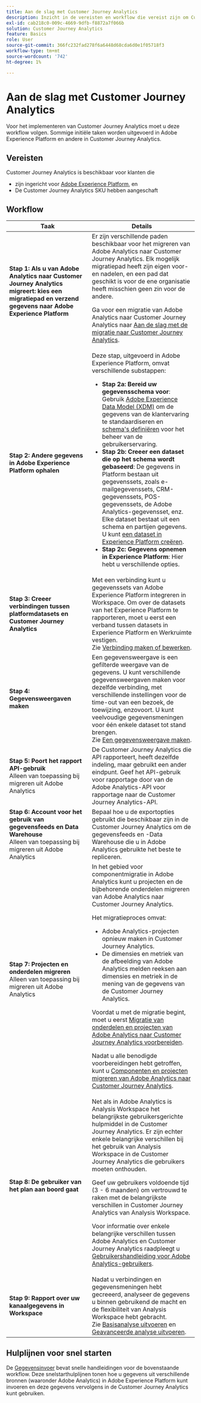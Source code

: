 ```yaml
---
title: Aan de slag met Customer Journey Analytics
description: Inzicht in de vereisten en workflow die vereist zijn om Customer Journey Analytics te implementeren.
exl-id: cab218c0-009c-4669-9dfb-f8872a7f066b
solution: Customer Journey Analytics
feature: Basics
role: User
source-git-commit: 366fc232fad278f6a6448d68cda6d0e1f05718f3
workflow-type: tm+mt
source-wordcount: '742'
ht-degree: 1%

---
```


# Aan de slag met Customer Journey Analytics

Voor het implementeren van Customer Journey Analytics moet u deze workflow volgen. Sommige initiële taken worden uitgevoerd in Adobe Experience Platform en andere in Customer Journey Analytics.

## Vereisten

Customer Journey Analytics is beschikbaar voor klanten die

* zijn ingericht voor [Adobe Experience Platform](https://www.adobe.com/experience-platform.html), en
* De Customer Journey Analytics SKU hebben aangeschaft

## Workflow

| Taak | Details |
| --- | --- |
| **Stap 1: Als u van Adobe Analytics naar Customer Journey Analytics migreert: kies een migratiepad en verzend gegevens naar Adobe Experience Platform** | Er zijn verschillende paden beschikbaar voor het migreren van Adobe Analytics naar Customer Journey Analytics. Elk mogelijk migratiepad heeft zijn eigen voor- en nadelen, en een pad dat geschikt is voor de ene organisatie heeft misschien geen zin voor de andere. <p>Ga voor een migratie van Adobe Analytics naar Customer Journey Analytics naar [Aan de slag met de migratie naar Customer Journey Analytics](/help/getting-started/cja-migration/cja-migration-getstarted.md). <!-- [Utilizing Adobe Analytics report suite data in Customer Journey Analytics](/help/getting-started/aa-vs-cja/aa-data-in-cja.md) --> </p> |
| **Stap 2: Andere gegevens in Adobe Experience Platform ophalen** | Deze stap, uitgevoerd in Adobe Experience Platform, omvat verschillende substappen:<ul><li>**Stap 2a: Bereid uw gegevensschema voor**: Gebruik [Adobe Experience Data Model (XDM)](https://experienceleague.adobe.com/docs/experience-platform/xdm/home.html?lang=nl) om de gegevens van de klantervaring te standaardiseren en [schema&#39;s definiëren](https://experienceleague.adobe.com/docs/experience-platform/xdm/tutorials/create-schema-ui.html) voor het beheer van de gebruikerservaring.</li><li>**Stap 2b: Creeer een dataset die op het schema wordt gebaseerd**: De gegevens in Platform bestaan uit gegevenssets, zoals e-mailgegevenssets, CRM-gegevenssets, POS-gegevenssets, de Adobe Analytics-gegevensset, enz. Elke dataset bestaat uit een schema en partijen gegevens. U kunt [een dataset in Experience Platform creëren](https://experienceleague.adobe.com/docs/platform-learn/getting-started-for-data-architects-and-data-engineers/create-datasets.html).</li><li>**Stap 2c: Gegevens opnemen in Experience Platform**: Hier hebt u verschillende opties.</li></ul> |
| **Stap 3: Creeer verbindingen tussen platformdatasets en Customer Journey Analytics** | Met een verbinding kunt u gegevenssets van Adobe Experience Platform integreren in Workspace. Om over de datasets van het Experience Platform te rapporteren, moet u eerst een verband tussen datasets in Experience Platform en Werkruimte vestigen.<br>Zie [Verbinding maken of bewerken](/help/connections/create-connection.md). |
| **Stap 4: Gegevensweergaven maken** | Een gegevensweergave is een gefilterde weergave van de gegevens. U kunt verschillende gegevensweergaven maken voor dezelfde verbinding, met verschillende instellingen voor de time-out van een bezoek, de toewijzing, enzovoort. U kunt veelvoudige gegevensmeningen voor één enkele dataset tot stand brengen.<br>Zie [Een gegevensweergave maken](/help/data-views/create-dataview.md). |
| **Stap 5: Poort het rapport API-gebruik**</br> Alleen van toepassing bij migreren uit Adobe Analytics | De Customer Journey Analytics die API rapporteert, heeft dezelfde indeling, maar gebruikt een ander eindpunt. Geef het API-gebruik voor rapportage door van de Adobe Analytics-API voor rapportage naar de Customer Journey Analytics-API. |
| **Stap 6: Account voor het gebruik van gegevensfeeds en Data Warehouse**</br> Alleen van toepassing bij migreren uit Adobe Analytics | Bepaal hoe u de exportopties gebruikt die beschikbaar zijn in de Customer Journey Analytics om de gegevensfeeds en -Data Warehouse die u in Adobe Analytics gebruikte het beste te repliceren. <!-- link to docs Rob is creating --> |
| **Stap 7: Projecten en onderdelen migreren**</br> Alleen van toepassing bij migreren uit Adobe Analytics | In het gebied voor componentmigratie in Adobe Analytics kunt u projecten en de bijbehorende onderdelen migreren van Adobe Analytics naar Customer Journey Analytics.<p>Het migratieproces omvat:</p><ul><li>Adobe Analytics-projecten opnieuw maken in Customer Journey Analytics.</li><li>De dimensies en metriek van de afbeelding van Adobe Analytics melden reeksen aan dimensies en metriek in de mening van de gegevens van de Customer Journey Analytics.</li></ul><p>Voordat u met de migratie begint, moet u eerst [Migratie van onderdelen en projecten van Adobe Analytics naar Customer Journey Analytics voorbereiden](https://experienceleague.adobe.com/docs/analytics/admin/admin-tools/component-migration/prepare-component-migration.html).</p><p>Nadat u alle benodigde voorbereidingen hebt getroffen, kunt u [Componenten en projecten migreren van Adobe Analytics naar Customer Journey Analytics](https://experienceleague.adobe.com/docs/analytics/admin/admin-tools/component-migration/component-migration.html).</p> |
| **Stap 8: De gebruiker van het plan aan boord gaat** | Net als in Adobe Analytics is Analysis Workspace het belangrijkste gebruikersgerichte hulpmiddel in de Customer Journey Analytics. Er zijn echter enkele belangrijke verschillen bij het gebruik van Analysis Workspace in de Customer Journey Analytics die gebruikers moeten onthouden.<p>Geef uw gebruikers voldoende tijd (3 - 6 maanden) om vertrouwd te raken met de belangrijkste verschillen in Customer Journey Analytics van Analysis Workspace.</p><p>Voor informatie over enkele belangrijke verschillen tussen Adobe Analytics en Customer Journey Analytics raadpleegt u [Gebruikershandleiding voor Adobe Analytics-gebruikers](/help/getting-started/aa-to-cja-user.md).</p> |
| **Stap 9: Rapport over uw kanaalgegevens in Workspace** | Nadat u verbindingen en gegevensmeningen hebt gecreeerd, analyseer de gegevens u binnen gebruikend de macht en de flexibiliteit van Analysis Workspace hebt gebracht.<br>Zie [Basisanalyse uitvoeren](/help/analysis-workspace/perform-basic-analysis.md) en [Geavanceerde analyse uitvoeren](/help/analysis-workspace/perform-adv-analysis.md). |

## Hulplijnen voor snel starten

De [Gegevensinvoer](../data-ingestion/data-ingestion.md) bevat snelle handleidingen voor de bovenstaande workflow. Deze snelstarthulplijnen tonen hoe u gegevens uit verschillende bronnen (waaronder Adobe Analytics) in Adobe Experience Platform kunt invoeren en deze gegevens vervolgens in de Customer Journey Analytics kunt gebruiken.
